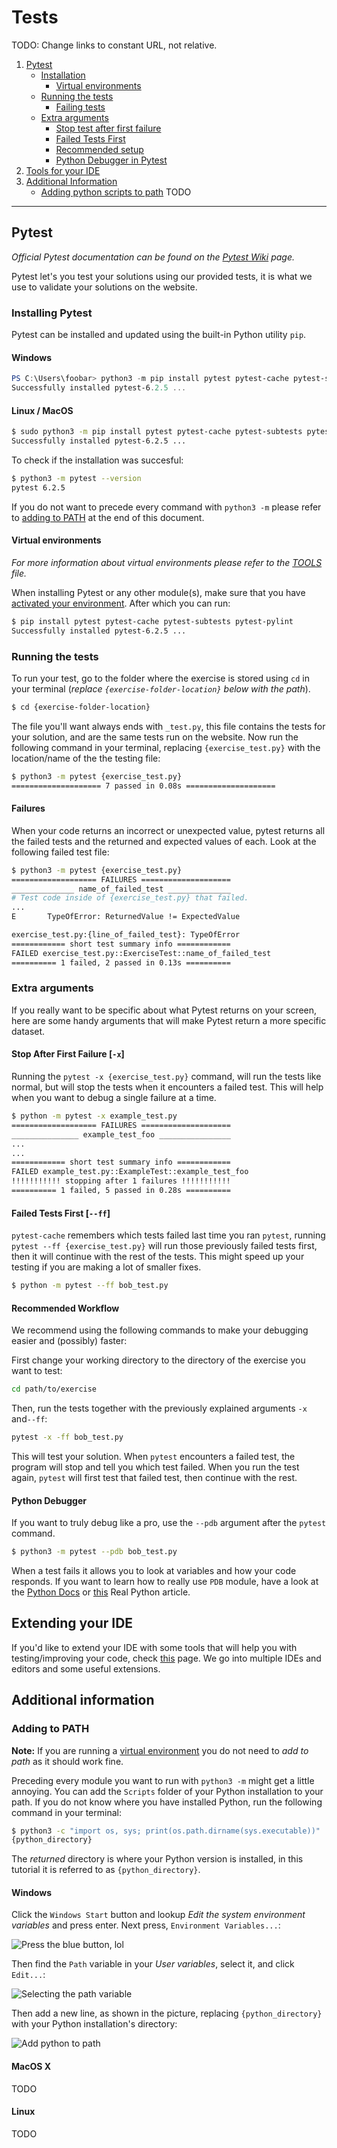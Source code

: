 # Tests

TODO: Change links to constant URL, not relative.

1. [Pytest](#pytest)
   - [Installation](#installing-pytest)
     - [Virtual environments](#virtual-environments)
   - [Running the tests](#running-the-tests)
     - [Failing tests](#failures)
   - [Extra arguments](#extra-arguments)
     - [Stop test after first failure](#stop-after-first-failure-[-x])
     - [Failed Tests First](#failed-tests-first-[--ff])
     - [Recommended setup](#recommended-workflow)
     - [Python Debugger in Pytest](#python-debugger)
2. [Tools for your IDE](#extending-your-ide)
3. [Additional Information](#additional-information)
   - [Adding python scripts to path](#adding-to-path) TODO



---

## Pytest

_Official Pytest documentation can be found on the [Pytest Wiki](https://pytest.org/en/latest/) page._

Pytest let's you test your solutions using our provided tests, it is what we use to validate your solutions on the website.

### Installing Pytest

Pytest can be installed and updated using the built-in Python utility `pip`. 

#### Windows

```powershell
PS C:\Users\foobar> python3 -m pip install pytest pytest-cache pytest-subtests pytest-pylint
Successfully installed pytest-6.2.5 ...
```

#### Linux / MacOS

```bash
$ sudo python3 -m pip install pytest pytest-cache pytest-subtests pytest-pylint
Successfully installed pytest-6.2.5 ...

```

To check if the installation was succesful:

```bash
$ python3 -m pytest --version
pytest 6.2.5
```

If you do not want to precede every command with `python3 -m` please refer to [adding to PATH](#adding-to-path) at the end of this document.

#### Virtual environments

*For more information about virtual environments please refer to the [TOOLS](.\TOOLS.md) file.* 

When installing Pytest or any other module(s), make sure that you have [activated your environment](.\TOOLS.md#activating-your-environment). After which you can run:

```bash
$ pip install pytest pytest-cache pytest-subtests pytest-pylint
Successfully installed pytest-6.2.5 ...
```

### Running the tests

To run your test, go to the folder where the exercise is stored using `cd` in your terminal (_replace `{exercise-folder-location}` below with the path_). 

```bash
$ cd {exercise-folder-location}
```

The file you'll want always ends with `_test.py`, this file contains the tests for your solution, and are the same tests run on the website. Now run the following command in your terminal, replacing `{exercise_test.py}` with the location/name of the the testing file:

```bash
$ python3 -m pytest {exercise_test.py}
==================== 7 passed in 0.08s ====================
```

#### Failures

When your code returns an incorrect or unexpected value, pytest returns all the failed tests and the returned and expected values of each. Look at the following failed test file:

```bash
$ python3 -m pytest {exercise_test.py}
=================== FAILURES ====================
______________ name_of_failed_test ______________
# Test code inside of {exercise_test.py} that failed.
...
E		TypeOfError: ReturnedValue != ExpectedValue

exercise_test.py:{line_of_failed_test}: TypeOfError
============ short test summary info ============
FAILED exercise_test.py::ExerciseTest::name_of_failed_test
========== 1 failed, 2 passed in 0.13s ==========
```

### Extra arguments

If you really want to be specific about what Pytest returns on your screen, here are some handy arguments that will make Pytest return a more specific dataset.

#### Stop After First Failure [`-x`]

Running the `pytest -x {exercise_test.py}` command, will run the tests like normal, but will stop the tests when it encounters a failed test. This will help when you want to debug a single failure at a time.

```bash
$ python -m pytest -x example_test.py
=================== FAILURES ====================
_______________ example_test_foo ________________
...
...
============ short test summary info ============
FAILED example_test.py::ExampleTest::example_test_foo
!!!!!!!!!!! stopping after 1 failures !!!!!!!!!!!
========== 1 failed, 5 passed in 0.28s ==========
```

#### Failed Tests First [`--ff`]

`pytest-cache` remembers which tests failed last time you ran `pytest`, running `pytest --ff {exercise_test.py}` will run those previously failed tests first, then it will continue with the rest of the tests. This might speed up your testing if you are making a lot of smaller fixes.

```bash
$ python -m pytest --ff bob_test.py
```

#### Recommended Workflow

We recommend using the following commands to make your debugging easier and (possibly) faster:

First change your working directory to the directory of the exercise you want to test:

```bash
cd path/to/exercise
```

Then, run the tests together with the previously explained arguments `-x` and`--ff`:

```bash
pytest -x -ff bob_test.py
```

This will test your solution. When `pytest` encounters a failed test, the program will stop and tell you which test failed. When you run the test again, `pytest` will first test that failed test, then continue with the rest.

#### Python Debugger

If you want to truly debug like a pro, use the `--pdb` argument after the `pytest` command. 

```bash
$ python3 -m pytest --pdb bob_test.py
```

When a test fails it allows you to look at variables and how your code responds. If you want to learn how to really use `PDB` module, have a look at the [Python Docs](https://docs.python.org/3/library/pdb.html#module-pdb) or [this](https://realpython.com/python-debugging-pdb/) Real Python article.

## Extending your IDE

If you'd like to extend your IDE with some tools that will help you with testing/improving your code, check [this]() page. We go into multiple IDEs and editors and some useful extensions.

## Additional information

### Adding to PATH

**Note:** If you are running a [virtual environment](.\TOOLS.md) you do not need to *add to path* as it should work fine.

Preceding every module you want to run with `python3 -m` might get a little annoying. You can add the `Scripts` folder of your Python installation to your path. If you do not know where you have installed Python, run the following command in your terminal:

```bash
$ python3 -c "import os, sys; print(os.path.dirname(sys.executable))"
{python_directory}
```

The *returned* directory is where your Python version is installed, in this tutorial it is referred to as `{python_directory}`.

#### Windows

Click the `Windows Start` button and lookup *Edit the system environment variables* and press enter. Next press, `Environment Variables...`:

![Press the blue button, lol](.\img\Windows-SystemProperties.png)

Then find the `Path` variable in your *User variables*, select it, and click `Edit...`:

![Selecting the path variable](.\img\Windows-EnvironmentVariables.png)

Then add a new line, as shown in the picture, replacing `{python_directory}` with your Python installation's directory:

![Add python to path](.\img\Windows-AddPythonPath.png)

#### MacOS X

TODO

#### Linux

TODO
